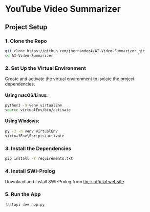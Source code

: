 # YouTube Video Summarizer  

## Project Setup
### 1. Clone the Repo
```bash
git clone https://github.com/jhernandez4/AI-Video-Summarizer.git
cd AI-Video-Summarizer
```

### 2. Set Up the Virtual Environment

Create and activate the virtual environment to isolate the project dependencies.

#### Using macOS/Linux:

```bash
python3 -m venv virtualEnv
source virtualEnv/bin/activate
```

#### Using Windows:

```bash
py -3 -m venv virtualEnv
virtualEnv\Scripts\activate
```

### 3. Install the Dependencies

```bash
pip install -r requirements.txt
```
### 4. Install SWI-Prolog

Download and install SWI-Prolog from [their official website](https://www.swi-prolog.org/download/stable).

### 5. Run the App

```bash
fastapi dev app.py
```